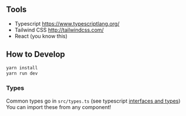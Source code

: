 
## Tools

- Typescript https://www.typescriptlang.org/
- Tailwind CSS http://tailwindcss.com/
- React (you know this)


## How to Develop

``` sh
yarn install
yarn run dev

```

### Types

Common types go in `src/types.ts` (see typescript [interfaces and types](https://www.typescriptlang.org/play/index.html?e=164#example/structural-typing))
You can import these from any component!
